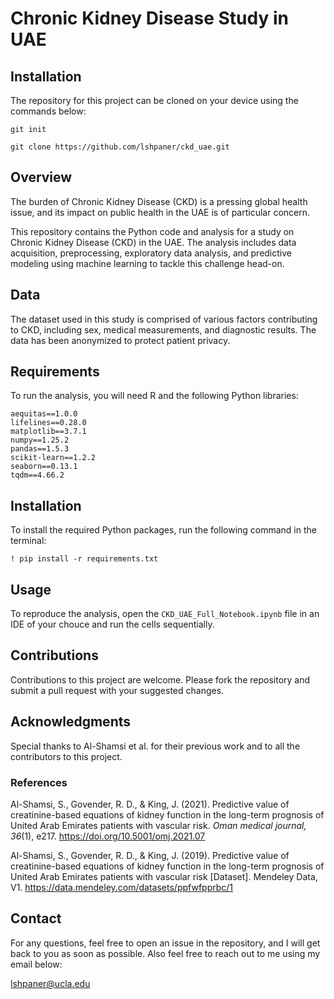 # Chronic Kidney Disease Study in UAE

## Installation
The repository for this project can be cloned on your device using the commands below:

`git init`

`git clone https://github.com/lshpaner/ckd_uae.git`

## Overview

The burden of Chronic Kidney Disease (CKD) is a pressing global health issue, and its impact on public health in the UAE is of particular concern. 

This repository contains the Python code and analysis for a study on Chronic Kidney Disease (CKD) in the UAE. The analysis includes data acquisition, preprocessing, exploratory data analysis, and predictive modeling using machine learning to tackle this challenge head-on.

## Data
The dataset used in this study is comprised of various factors contributing to CKD, including sex, medical measurements, and diagnostic results. The data has been anonymized to protect patient privacy.

## Requirements
To run the analysis, you will need R and the following Python libraries:

`aequitas==1.0.0`  
`lifelines==0.28.0`  
`matplotlib==3.7.1`  
`numpy==1.25.2`  
`pandas==1.5.3`  
`scikit-learn==1.2.2`  
`seaborn==0.13.1`  
`tqdm==4.66.2`


## Installation
To install the required Python packages, run the following command in the terminal:

```
! pip install -r requirements.txt
```

## Usage
To reproduce the analysis, open the `CKD_UAE_Full_Notebook.ipynb` file in an IDE of your chouce and run the cells sequentially.

## Contributions
Contributions to this project are welcome. Please fork the repository and submit a pull request with your suggested changes.

## Acknowledgments
Special thanks to Al-Shamsi et al. for their previous work and to all the contributors to this project.

### References

Al-Shamsi, S., Govender, R. D., & King, J. (2021). Predictive value of creatinine-based equations of kidney function in the long-term prognosis of United Arab Emirates patients with vascular risk. *Oman medical journal, 36*(1), e217. https://doi.org/10.5001/omj.2021.07


Al-Shamsi, S., Govender, R. D., & King, J. (2019). Predictive value of creatinine-based equations of kidney function in the long-term prognosis of United Arab Emirates patients with vascular risk [Dataset]. Mendeley Data, V1. https://data.mendeley.com/datasets/ppfwfpprbc/1



## Contact
For any questions, feel free to open an issue in the repository, and I will get back to you as soon as possible. Also feel free to reach out to me using my email below:

[lshpaner@ucla.edu](mailto:lshpaner@ucla.edu) 
